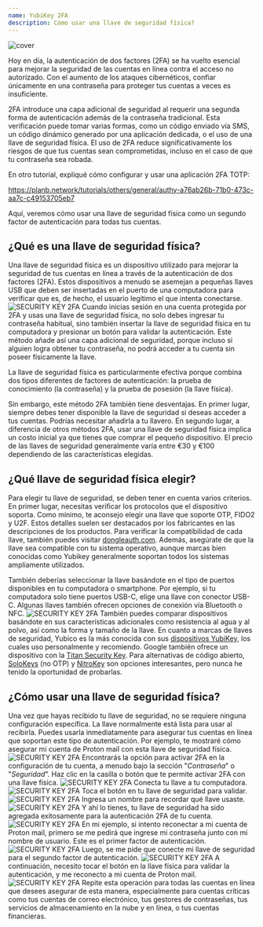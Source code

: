 ```yaml
---
name: YubiKey 2FA
description: Cómo usar una llave de seguridad física?
---
```

![cover](assets/cover.webp)

Hoy en día, la autenticación de dos factores (2FA) se ha vuelto esencial para mejorar la seguridad de las cuentas en línea contra el acceso no autorizado. Con el aumento de los ataques cibernéticos, confiar únicamente en una contraseña para proteger tus cuentas a veces es insuficiente.

2FA introduce una capa adicional de seguridad al requerir una segunda forma de autenticación además de la contraseña tradicional. Esta verificación puede tomar varias formas, como un código enviado vía SMS, un código dinámico generado por una aplicación dedicada, o el uso de una llave de seguridad física. El uso de 2FA reduce significativamente los riesgos de que tus cuentas sean comprometidas, incluso en el caso de que tu contraseña sea robada.

En otro tutorial, expliqué cómo configurar y usar una aplicación 2FA TOTP:

https://planb.network/tutorials/others/general/authy-a76ab26b-71b0-473c-aa7c-c49153705eb7

Aquí, veremos cómo usar una llave de seguridad física como un segundo factor de autenticación para todas tus cuentas.

## ¿Qué es una llave de seguridad física?

Una llave de seguridad física es un dispositivo utilizado para mejorar la seguridad de tus cuentas en línea a través de la autenticación de dos factores (2FA). Estos dispositivos a menudo se asemejan a pequeñas llaves USB que deben ser insertadas en el puerto de una computadora para verificar que es, de hecho, el usuario legítimo el que intenta conectarse.
![SECURITY KEY 2FA](assets/notext/01.webp)
Cuando inicias sesión en una cuenta protegida por 2FA y usas una llave de seguridad física, no solo debes ingresar tu contraseña habitual, sino también insertar la llave de seguridad física en tu computadora y presionar un botón para validar la autenticación. Este método añade así una capa adicional de seguridad, porque incluso si alguien logra obtener tu contraseña, no podrá acceder a tu cuenta sin poseer físicamente la llave.

La llave de seguridad física es particularmente efectiva porque combina dos tipos diferentes de factores de autenticación: la prueba de conocimiento (la contraseña) y la prueba de posesión (la llave física).

Sin embargo, este método 2FA también tiene desventajas. En primer lugar, siempre debes tener disponible la llave de seguridad si deseas acceder a tus cuentas. Podrías necesitar añadirla a tu llavero. En segundo lugar, a diferencia de otros métodos 2FA, usar una llave de seguridad física implica un costo inicial ya que tienes que comprar el pequeño dispositivo. El precio de las llaves de seguridad generalmente varía entre €30 y €100 dependiendo de las características elegidas.

## ¿Qué llave de seguridad física elegir?

Para elegir tu llave de seguridad, se deben tener en cuenta varios criterios.
En primer lugar, necesitas verificar los protocolos que el dispositivo soporta. Como mínimo, te aconsejo elegir una llave que soporte OTP, FIDO2 y U2F. Estos detalles suelen ser destacados por los fabricantes en las descripciones de los productos. Para verificar la compatibilidad de cada llave, también puedes visitar [dongleauth.com](https://www.dongleauth.com/dongles/).
Además, asegúrate de que la llave sea compatible con tu sistema operativo, aunque marcas bien conocidas como Yubikey generalmente soportan todos los sistemas ampliamente utilizados.

También deberías seleccionar la llave basándote en el tipo de puertos disponibles en tu computadora o smartphone. Por ejemplo, si tu computadora solo tiene puertos USB-C, elige una llave con conector USB-C. Algunas llaves también ofrecen opciones de conexión vía Bluetooth o NFC.
![SECURITY KEY 2FA](assets/notext/02.webp)
También puedes comparar dispositivos basándote en sus características adicionales como resistencia al agua y al polvo, así como la forma y tamaño de la llave.
En cuanto a marcas de llaves de seguridad, Yubico es la más conocida con sus [dispositivos YubiKey](https://www.yubico.com/), los cuales uso personalmente y recomiendo. Google también ofrece un dispositivo con la [Titan Security Key](https://store.google.com/fr/product/titan_security_key). Para alternativas de código abierto, [SoloKeys](https://solokeys.com/) (no OTP) y [NitroKey](https://www.nitrokey.com/products/nitrokeys) son opciones interesantes, pero nunca he tenido la oportunidad de probarlas.
## ¿Cómo usar una llave de seguridad física?

Una vez que hayas recibido tu llave de seguridad, no se requiere ninguna configuración específica. La llave normalmente está lista para usar al recibirla. Puedes usarla inmediatamente para asegurar tus cuentas en línea que soportan este tipo de autenticación. Por ejemplo, te mostraré cómo asegurar mi cuenta de Proton mail con esta llave de seguridad física.
![SECURITY KEY 2FA](assets/notext/03.webp)
Encontrarás la opción para activar 2FA en la configuración de tu cuenta, a menudo bajo la sección "*Contraseña*" o "*Seguridad*". Haz clic en la casilla o botón que te permite activar 2FA con una llave física.
![SECURITY KEY 2FA](assets/notext/04.webp)
Conecta tu llave a tu computadora.
![SECURITY KEY 2FA](assets/notext/05.webp)
Toca el botón en tu llave de seguridad para validar.
![SECURITY KEY 2FA](assets/notext/06.webp)
Ingresa un nombre para recordar qué llave usaste.
![SECURITY KEY 2FA](assets/notext/07.webp)
Y ahí lo tienes, tu llave de seguridad ha sido agregada exitosamente para la autenticación 2FA de tu cuenta.
![SECURITY KEY 2FA](assets/notext/08.webp)
En mi ejemplo, si intento reconectar a mi cuenta de Proton mail, primero se me pedirá que ingrese mi contraseña junto con mi nombre de usuario. Este es el primer factor de autenticación.
![SECURITY KEY 2FA](assets/notext/09.webp)
Luego, se me pide que conecte mi llave de seguridad para el segundo factor de autenticación.
![SECURITY KEY 2FA](assets/notext/10.webp)
A continuación, necesito tocar el botón en la llave física para validar la autenticación, y me reconecto a mi cuenta de Proton mail.
![SECURITY KEY 2FA](assets/notext/11.webp)
Repite esta operación para todas las cuentas en línea que desees asegurar de esta manera, especialmente para cuentas críticas como tus cuentas de correo electrónico, tus gestores de contraseñas, tus servicios de almacenamiento en la nube y en línea, o tus cuentas financieras.